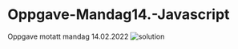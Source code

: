 # Oppgave-Mandag14.-Javascript
Oppgave motatt mandag 14.02.2022
![solution](https://user-images.githubusercontent.com/98322694/154044209-0b7eab3f-efaa-4968-a2de-192e52336000.png)
